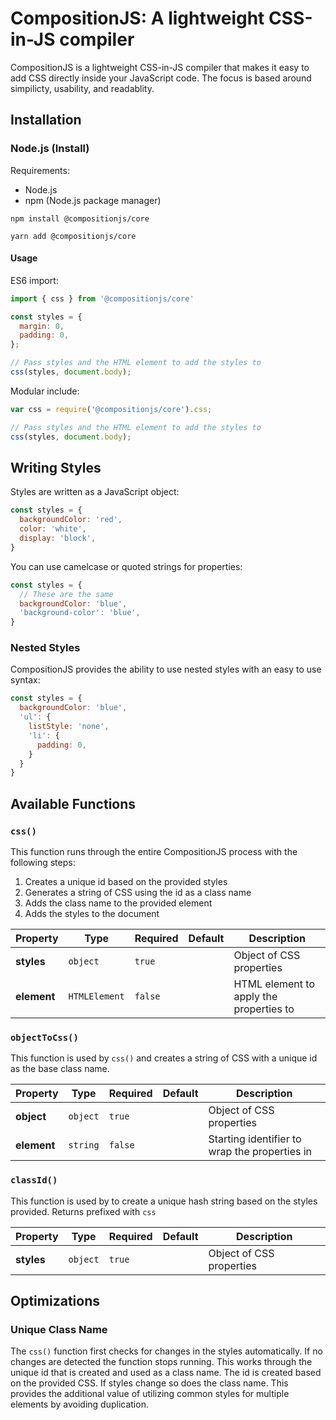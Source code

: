 # CompositionJS: A lightweight CSS-in-JS compiler

CompositionJS is a lightweight CSS-in-JS compiler that makes it easy to add CSS directly inside your JavaScript code. The focus is based around simpilicty, usability, and readablity.

## Installation

### Node.js (Install)

Requirements:

* Node.js
* npm (Node.js package manager)

```
npm install @compositionjs/core

yarn add @compositionjs/core
```

#### Usage

ES6 import:

```js
import { css } from '@compositionjs/core'

const styles = {
  margin: 0,
  padding: 0,
};

// Pass styles and the HTML element to add the styles to
css(styles, document.body);
```

Modular include:

```js
var css = require('@compositionjs/core').css;

// Pass styles and the HTML element to add the styles to
css(styles, document.body);
```

## Writing Styles

Styles are written as a JavaScript object:

```js
const styles = {
  backgroundColor: 'red',
  color: 'white',
  display: 'block',
}
```

You can use camelcase or quoted strings for properties:

```js
const styles = {
  // These are the same
  backgroundColor: 'blue',
  'background-color': 'blue',
}
```

### Nested Styles

CompositionJS provides the ability to use nested styles with an easy to use syntax:

```js
const styles = {
  backgroundColor: 'blue',
  'ul': {
    listStyle: 'none',
    'li': {
      padding: 0,
    }
  }
}
```

## Available Functions

### `css()`

This function runs through the entire CompositionJS process with the following steps:

1. Creates a unique id based on the provided styles
2. Generates a string of CSS using the id as a class name
3. Adds the class name to the provided element
4. Adds the styles to the document

| Property | Type | Required | Default | Description |
| --- | --- | --- | --- | --- |
| **styles** | `object` | `true` | | Object of CSS properties |
| **element** | `HTMLElement` | `false` | | HTML element to apply the properties to |

### `objectToCss()`

This function is used by `css()` and creates a string of CSS with a unique id as the base class name.

| Property | Type | Required | Default | Description |
| --- | --- | --- | --- | --- |
| **object** | `object` | `true` | | Object of CSS properties |
| **element** | `string` | `false` | | Starting identifier to wrap the properties in |

### `classId()`

This function is used by to create a unique hash string based on the styles provided. Returns prefixed with `css`

| Property | Type | Required | Default | Description |
| --- | --- | --- | --- | --- |
| **styles** | `object` | `true` | | Object of CSS properties |

## Optimizations

### Unique Class Name

The `css()` function first checks for changes in the styles automatically. If no changes are detected the function stops running. This works through the unique id that is created and used as a class name. The id is created based on the provided CSS. If styles change so does the class name. This provides the additional value of utilizing common styles for multiple elements by avoiding duplication.
